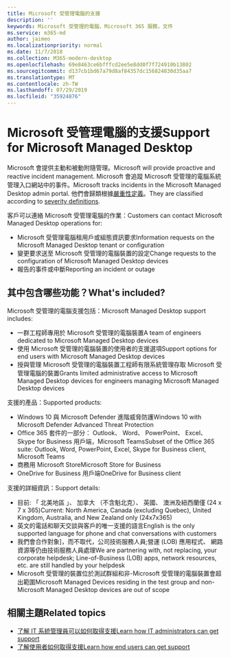 ```yaml
---
title: Microsoft 受管理電腦的支援
description: ''
keywords: Microsoft 受管理的電腦，Microsoft 365 服務，文件
ms.service: m365-md
author: jaimeo
ms.localizationpriority: normal
ms.date: 11/7/2018
ms.collection: M365-modern-desktop
ms.openlocfilehash: 69e8463ce6bfffcd2ee5e8dd0f7f724910b13802
ms.sourcegitcommit: d137cb1bd67a79d8af84357dc156824830d35aa7
ms.translationtype: MT
ms.contentlocale: zh-TW
ms.lasthandoff: 07/29/2019
ms.locfileid: "35924876"
---
```

# <a name="support-for-microsoft-managed-desktop"></a><span data-ttu-id="90406-103">Microsoft 受管理電腦的支援</span><span class="sxs-lookup"><span data-stu-id="90406-103">Support for Microsoft Managed Desktop</span></span>

<span data-ttu-id="90406-104">Microsoft 會提供主動和被動附隨管理。</span><span class="sxs-lookup"><span data-stu-id="90406-104">Microsoft will provide proactive and reactive incident management.</span></span> <span data-ttu-id="90406-105">Microsoft 會追蹤 Microsoft 受管理的電腦系統管理入口網站中的事件。</span><span class="sxs-lookup"><span data-stu-id="90406-105">Microsoft tracks incidents in the Microsoft Managed Desktop admin portal.</span></span> <span data-ttu-id="90406-106">他們會歸類根據[嚴重性定義](../working-with-managed-desktop/admin-support.md#sev)。</span><span class="sxs-lookup"><span data-stu-id="90406-106">They are classified according to [severity definitions](../working-with-managed-desktop/admin-support.md#sev).</span></span>

<span data-ttu-id="90406-107">客戶可以連絡 Microsoft 受管理電腦的作業：</span><span class="sxs-lookup"><span data-stu-id="90406-107">Customers can contact Microsoft Managed Desktop operations for:</span></span>
- <span data-ttu-id="90406-108">Microsoft 受管理電腦租用戶或組態資訊要求</span><span class="sxs-lookup"><span data-stu-id="90406-108">Information requests on the Microsoft Managed Desktop tenant or configuration</span></span>
- <span data-ttu-id="90406-109">變更要求送至 Microsoft 受管理的電腦裝置的設定</span><span class="sxs-lookup"><span data-stu-id="90406-109">Change requests to the configuration of Microsoft Managed Desktop devices</span></span>
- <span data-ttu-id="90406-110">報告的事件或中斷</span><span class="sxs-lookup"><span data-stu-id="90406-110">Reporting an incident or outage</span></span>

## <a name="whats-included"></a><span data-ttu-id="90406-111">其中包含哪些功能？</span><span class="sxs-lookup"><span data-stu-id="90406-111">What's included?</span></span>

<span data-ttu-id="90406-112">Microsoft 受管理的電腦支援包括：</span><span class="sxs-lookup"><span data-stu-id="90406-112">Microsoft Managed Desktop support includes:</span></span>

- <span data-ttu-id="90406-113">一群工程師專用於 Microsoft 受管理的電腦裝置</span><span class="sxs-lookup"><span data-stu-id="90406-113">A team of engineers dedicated to Microsoft Managed Desktop devices</span></span>
- <span data-ttu-id="90406-114">使用 Microsoft 受管理的電腦裝置的使用者的支援選項</span><span class="sxs-lookup"><span data-stu-id="90406-114">Support options for end users with Microsoft Managed Desktop devices</span></span>
- <span data-ttu-id="90406-115">授與管理 Microsoft 受管理的電腦裝置工程師有限系統管理存取 Microsoft 受管理電腦的裝置</span><span class="sxs-lookup"><span data-stu-id="90406-115">Grants limited administrative access to Microsoft Managed Desktop devices for engineers managing Microsoft Managed Desktop devices</span></span> 

<span data-ttu-id="90406-116">支援的產品：</span><span class="sxs-lookup"><span data-stu-id="90406-116">Supported products:</span></span>

- <span data-ttu-id="90406-117">Windows 10 與 Microsoft Defender 進階威脅防護</span><span class="sxs-lookup"><span data-stu-id="90406-117">Windows 10 with Microsoft Defender Advanced Threat Protection</span></span> 
- <span data-ttu-id="90406-118">Office 365 套件的一部分： Outlook、 Word、 PowerPoint、 Excel、 Skype for Business 用戶端，Microsoft Teams</span><span class="sxs-lookup"><span data-stu-id="90406-118">Subset of the Office 365 suite: Outlook, Word, PowerPoint, Excel, Skype for Business client, Microsoft Teams</span></span> 
- <span data-ttu-id="90406-119">商務用 Microsoft Store</span><span class="sxs-lookup"><span data-stu-id="90406-119">Microsoft Store for Business</span></span> 
- <span data-ttu-id="90406-120">OneDrive for Business 用戶端</span><span class="sxs-lookup"><span data-stu-id="90406-120">OneDrive for Business client</span></span> 

<span data-ttu-id="90406-121">支援的詳細資訊：</span><span class="sxs-lookup"><span data-stu-id="90406-121">Support details:</span></span>

- <span data-ttu-id="90406-122">目前: 「 北美地區 」、 加拿大 （不含魁北克）、 英國、 澳洲及紐西蘭僅 (24 x 7 x 365)</span><span class="sxs-lookup"><span data-stu-id="90406-122">Current: North America, Canada (excluding Quebec), United Kingdom, Australia, and New Zealand only (24x7x365)</span></span> 
- <span data-ttu-id="90406-123">英文的電話和聊天交談與客戶的唯一支援的語言</span><span class="sxs-lookup"><span data-stu-id="90406-123">English is the only supported language for phone and chat conversations with customers</span></span> 
- <span data-ttu-id="90406-124">我們會合作對象]，而不取代，公司技術服務人員;營運 (LOB) 應用程式、 網路資源等仍由技術服務人員處理</span><span class="sxs-lookup"><span data-stu-id="90406-124">We are partnering with, not replacing, your corporate helpdesk; Line-of-Business (LOB) apps, network resources, etc. are still handled by your helpdesk</span></span> 
- <span data-ttu-id="90406-125">Microsoft 受管理的裝置位於測試群組和非-Microsoft 受管理的電腦裝置會超出範圍</span><span class="sxs-lookup"><span data-stu-id="90406-125">Microsoft Managed Devices residing in the test group and non-Microsoft Managed Desktop devices are out of scope</span></span> 


## <a name="related-topics"></a><span data-ttu-id="90406-126">相關主題</span><span class="sxs-lookup"><span data-stu-id="90406-126">Related topics</span></span>

- [<span data-ttu-id="90406-127">了解 IT 系統管理員可以如何取得支援</span><span class="sxs-lookup"><span data-stu-id="90406-127">Learn how IT administrators can get support</span></span>](../working-with-managed-desktop/admin-support.md)
- [<span data-ttu-id="90406-128">了解使用者如何取得支援</span><span class="sxs-lookup"><span data-stu-id="90406-128">Learn how end users can get support</span></span>](../working-with-managed-desktop/end-user-support.md)
